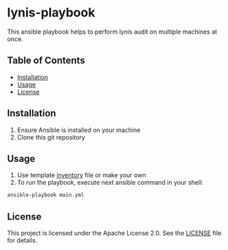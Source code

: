 # lynis-playbook
This ansible playbook helps to perform lynis audit on multiple machines at once.


## Table of Contents
- [Installation](#installation)
- [Usage](#usage)
- [License](#license)


## Installation
1. Ensure Ansible is installed on your machine
2. Clone this git repository


## Usage
1. Use template [inventory](./inventory.yml.example) file or make your own
2. To run the playbook, execute next ansible command in your shell:
```sh
ansible-playbook main.yml
```


## License
This project is licensed under the Apache License 2.0.
See the [LICENSE](LICENSE) file for details.

